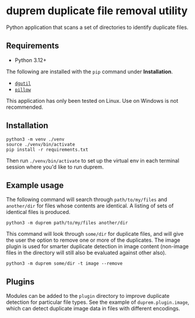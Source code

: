 # duprem duplicate file removal utility

Python application that scans a set of directories to identify duplicate files.

## Requirements

* Python 3.12+

The following are installed with the `pip` command under **Installation**.

* [`dgutil`](https://github.com/blackoutjack/dgutil)
* [`pillow`](https://github.com/python-pillow)

This application has only been tested on Linux. Use on Windows is not
recommended.

## Installation

    python3 -m venv ./venv
    source ./venv/bin/activate
    pip install -r requirements.txt

Then run `./venv/bin/activate` to set up the virtual env in each terminal
session where you'd like to run duprem.

## Example usage

The following command will search through `path/to/my/files` and `another/dir`
for files whose contents are identical. A listing of sets of identical files
is produced.

    python3 -m duprem path/to/my/files another/dir

This command will look through `some/dir` for duplicate files, and will give
the user the option to remove one or more of the duplicates. The image plugin
is used for smarter duplicate detection in image content (non-image
files in the directory will still also be evaluated against other also).

    python3 -m duprem some/dir -t image --remove

## Plugins

Modules can be added to the `plugin` directory to improve duplicate detection
for particular file types. See the example of `duprem.plugin.image`, which can
detect duplicate image data in files with different encodings.

